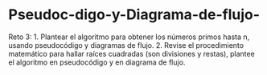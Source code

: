 # Pseudoc-digo-y-Diagrama-de-flujo-
Reto 3: 1. Plantear el algoritmo para obtener los números primos hasta n, usando pseudocódigo y diagramas de flujo.  2. Revise el procedimiento matemático para hallar raíces cuadradas (son divisiones y restas), plantee el algoritmo en pseudocódigo y en diagrama de flujo.
